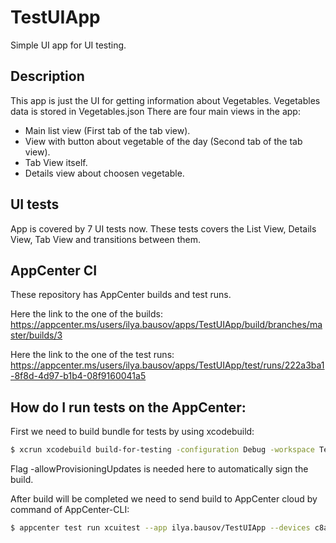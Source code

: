 # TestUIApp

Simple UI app for UI testing.

## Description

This app is just the UI for getting information about Vegetables.
Vegetables data is stored in Vegetables.json
There are four main views in the app:

* Main list view (First tab of the tab view).
* View with button about vegetable of the day (Second tab of the tab view).
* Tab View itself.
* Details view about choosen vegetable.

## UI tests

App is covered by 7 UI tests now.
These tests covers the List View, Details View, Tab View and transitions between them.

## AppCenter CI

These repository has AppCenter builds and test runs.

Here the link to the one of the builds:
https://appcenter.ms/users/ilya.bausov/apps/TestUIApp/build/branches/master/builds/3

Here the link to the one of the test runs:
https://appcenter.ms/users/ilya.bausov/apps/TestUIApp/test/runs/222a3ba1-8f8d-4d97-b1b4-08f9160041a5

## How do I run tests on the AppCenter:

First we need to build bundle for tests by using xcodebuild:

```bash
$ xcrun xcodebuild build-for-testing -configuration Debug -workspace TestUIApp.xcworkspace -sdk iphoneos -scheme TestUIApp -derivedDataPath ~/Library/Developer/Xcode/DerivedData/ -allowProvisioningUpdates
```
Flag -allowProvisioningUpdates is needed here to automatically sign the build.

After build will be completed we need to send build to AppCenter cloud by command of AppCenter-CLI:
```bash
$ appcenter test run xcuitest --app ilya.bausov/TestUIApp --devices c8ad8d27 --test-series "master" --locale "en_US" --build-dir ~/Library/Developer/Xcode/DerivedData/Build/Products/Debug-iphoneos/
```
